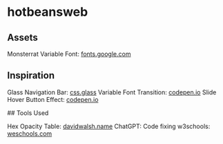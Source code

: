 # hotbeansweb

## Assets

Monsterrat Variable Font: [fonts.google.com](https://fonts.google.com/specimen/Montserrat)

## Inspiration

Glass Navigation Bar: [css.glass](https://css.glass)
Variable Font Transition: [codepen.io](https://codepen.io/madshensel/pen/ZOYwpy)
Slide Hover Button Effect: [codepen.io](https://codepen.io/RazorXio/pen/gMaoOW)

## Tools Used

Hex Opacity Table: [davidwalsh.name](https://davidwalsh.name/hex-opacity)
ChatGPT: Code fixing
w3schools: [weschools.com](http://w3schools.com)
